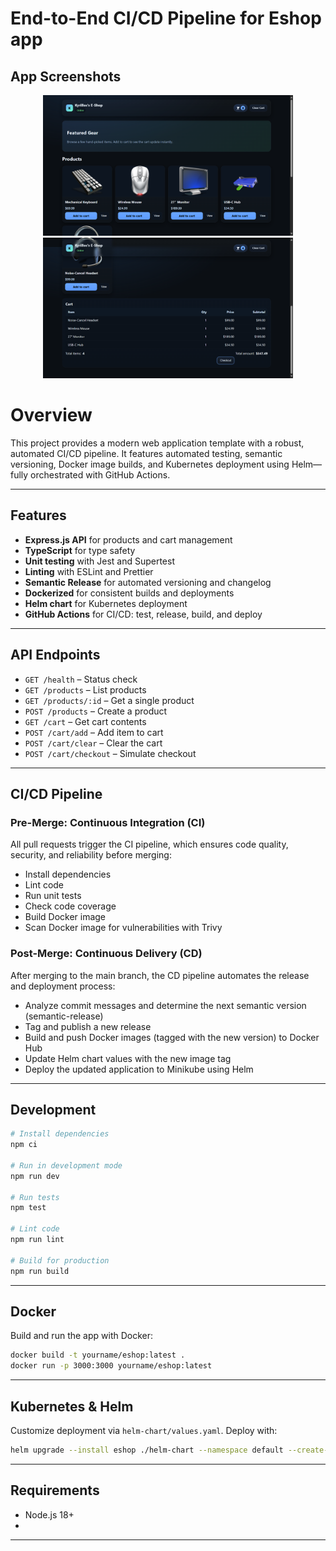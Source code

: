 # End-to-End CI/CD Pipeline for Eshop app

## App Screenshots

<p align="center">
	<img src="docs/screenshots/1.png" alt="App Screenshot 1" width="400"/>
	<img src="docs/screenshots/2.png" alt="App Screenshot 2" width="400"/>
</p>

# Overview

This project provides a modern web application template with a robust, automated CI/CD pipeline. It features automated testing, semantic versioning, Docker image builds, and Kubernetes deployment using Helm—fully orchestrated with GitHub Actions.

---

## Features

- **Express.js API** for products and cart management
- **TypeScript** for type safety
- **Unit testing** with Jest and Supertest
- **Linting** with ESLint and Prettier
- **Semantic Release** for automated versioning and changelog
- **Dockerized** for consistent builds and deployments
- **Helm chart** for Kubernetes deployment
- **GitHub Actions** for CI/CD: test, release, build, and deploy

---

## API Endpoints

- `GET /health` – Status check
- `GET /products` – List products
- `GET /products/:id` – Get a single product
- `POST /products` – Create a product
- `GET /cart` – Get cart contents
- `POST /cart/add` – Add item to cart
- `POST /cart/clear` – Clear the cart
- `POST /cart/checkout` – Simulate checkout

---


## CI/CD Pipeline


### Pre-Merge: Continuous Integration (CI)
All pull requests trigger the CI pipeline, which ensures code quality, security, and reliability before merging:
- Install dependencies
- Lint code
- Run unit tests
- Check code coverage
- Build Docker image
- Scan Docker image for vulnerabilities with Trivy

### Post-Merge: Continuous Delivery (CD)
After merging to the main branch, the CD pipeline automates the release and deployment process:
- Analyze commit messages and determine the next semantic version (semantic-release)
- Tag and publish a new release
- Build and push Docker images (tagged with the new version) to Docker Hub
- Update Helm chart values with the new image tag
- Deploy the updated application to Minikube using Helm

---

## Development

```bash
# Install dependencies
npm ci

# Run in development mode
npm run dev

# Run tests
npm test

# Lint code
npm run lint

# Build for production
npm run build
```

---

## Docker

Build and run the app with Docker:

```bash
docker build -t yourname/eshop:latest .
docker run -p 3000:3000 yourname/eshop:latest
```

---

## Kubernetes & Helm

Customize deployment via `helm-chart/values.yaml`. Deploy with:

```bash
helm upgrade --install eshop ./helm-chart --namespace default --create-namespace
```

---

## Requirements

- Node.js 18+
- 

---
